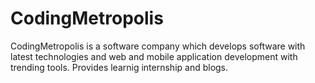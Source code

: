 # CodingMetropolis


CodingMetropolis is a software company which develops software with latest technologies and web and mobile application development with trending tools. Provides learnig internship and blogs.